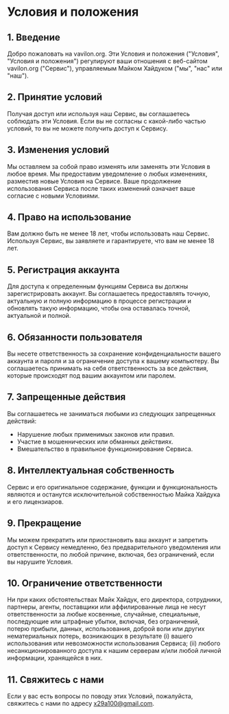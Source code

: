 # Условия и положения

## 1. Введение
Добро пожаловать на vavilon.org. Эти Условия и положения ("Условия", "Условия и положения") регулируют ваши отношения с веб-сайтом vavilon.org ("Сервис"), управляемым Майком Хайдуком ("мы", "нас" или "наш").

## 2. Принятие условий
Получая доступ или используя наш Сервис, вы соглашаетесь соблюдать эти Условия. Если вы не согласны с какой-либо частью условий, то вы не можете получить доступ к Сервису.

## 3. Изменения условий
Мы оставляем за собой право изменять или заменять эти Условия в любое время. Мы предоставим уведомление о любых изменениях, разместив новые Условия на Сервисе. Ваше продолжение использования Сервиса после таких изменений означает ваше согласие с новыми Условиями.

## 4. Право на использование
Вам должно быть не менее 18 лет, чтобы использовать наш Сервис. Используя Сервис, вы заявляете и гарантируете, что вам не менее 18 лет.

## 5. Регистрация аккаунта
Для доступа к определенным функциям Сервиса вы должны зарегистрировать аккаунт. Вы соглашаетесь предоставлять точную, актуальную и полную информацию в процессе регистрации и обновлять такую информацию, чтобы она оставалась точной, актуальной и полной.

## 6. Обязанности пользователя
Вы несете ответственность за сохранение конфиденциальности вашего аккаунта и пароля и за ограничение доступа к вашему компьютеру. Вы соглашаетесь принимать на себя ответственность за все действия, которые происходят под вашим аккаунтом или паролем.

## 7. Запрещенные действия
Вы соглашаетесь не заниматься любыми из следующих запрещенных действий:
- Нарушение любых применимых законов или правил.
- Участие в мошеннических или обманных действиях.
- Вмешательство в правильное функционирование Сервиса.

## 8. Интеллектуальная собственность
Сервис и его оригинальное содержание, функции и функциональность являются и останутся исключительной собственностью Майка Хайдука и его лицензиаров.

## 9. Прекращение
Мы можем прекратить или приостановить ваш аккаунт и запретить доступ к Сервису немедленно, без предварительного уведомления или ответственности, по любой причине, включая, без ограничений, если вы нарушите Условия.

## 10. Ограничение ответственности
Ни при каких обстоятельствах Майк Хайдук, его директора, сотрудники, партнеры, агенты, поставщики или аффилированные лица не несут ответственности за любые косвенные, случайные, специальные, последующие или штрафные убытки, включая, без ограничений, потерю прибыли, данных, использования, доброй воли или других нематериальных потерь, возникающих в результате (i) вашего использования или невозможности использования Сервиса; (ii) любого несанкционированного доступа к нашим серверам и/или любой личной информации, хранящейся в них.

## 11. Свяжитесь с нами
Если у вас есть вопросы по поводу этих Условий, пожалуйста, свяжитесь с нами по адресу x29a100@gmail.com.